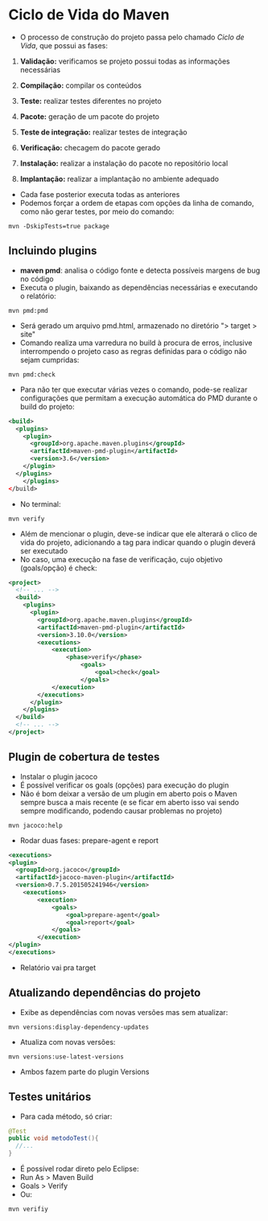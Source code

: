# Ciclo de Vida do Maven

- O processo de construção do projeto passa pelo chamado *Ciclo de Vida*, que possui as fases:

1. **Validação:** verificamos se projeto possui todas as informações necessárias

2. **Compilação:** compilar os conteúdos

3. **Teste:** realizar testes diferentes no projeto

4. **Pacote:** geração de um pacote do projeto

5. **Teste de integração:** realizar testes de integração

6. **Verificação:** checagem do pacote gerado

7. **Instalação:** realizar a instalação do pacote no repositório local

8. **Implantação:** realizar a implantação no ambiente adequado

- Cada fase posterior executa todas as anteriores
- Podemos forçar a ordem de etapas com opções da linha de comando, como não gerar testes, por meio do comando:
```
mvn -DskipTests=true package
```

## Incluindo plugins

- **maven pmd**: analisa o código fonte e detecta possíveis margens de bug no código
- Executa o plugin, baixando as dependências necessárias e executando o relatório:
```
mvn pmd:pmd
```
- Será gerado um arquivo pmd.html, armazenado no diretório "> target > site"
- Comando realiza uma varredura no build à procura de erros, inclusive interrompendo o projeto caso as regras definidas para o código não sejam cumpridas:
```
mvn pmd:check
```
- Para não ter que executar várias vezes o comando, pode-se realizar configurações que permitam a execução automática do PMD durante o build do projeto:
```xml
<build>
  <plugins>
    <plugin>
      <groupId>org.apache.maven.plugins</groupId>
      <artifactId>maven-pmd-plugin</artifactId>
      <version>3.6</version>
    </plugin>
  </plugins>
    </plugins>
</build>
```
- No terminal:
```
mvn verify
```
- Além de mencionar o plugin, deve-se indicar que ele alterará o clico de vida do projeto, adicionando a tag <executions> para indicar quando o plugin deverá ser executado
- No caso, uma execução na fase de verificação, cujo objetivo (goals/opção) é check:
```xml
<project>
  <!-- ... -->
  <build>
    <plugins>
      <plugin>
        <groupId>org.apache.maven.plugins</groupId>
        <artifactId>maven-pmd-plugin</artifactId>
        <version>3.10.0</version>
        <executions>
            <execution>
                <phase>verify</phase>
                    <goals>
                        <goal>check</goal>
                    </goals>
            </execution>
        </executions>
      </plugin>
    </plugins>
  </build>
  <!-- ... -->
</project>
```
## Plugin de cobertura de testes

- Instalar o plugin jacoco
- É possível verificar os goals (opções) para execução do plugin
- Não é bom deixar a versão de um plugin em aberto pois o Maven sempre busca a mais recente (e se ficar em aberto isso vai sendo sempre modificando, podendo causar problemas no projeto)
```
mvn jacoco:help
```
- Rodar duas fases: prepare-agent e report
```xml
<executions>
<plugin>
  <groupId>org.jacoco</groupId>
  <artifactId>jacoco-maven-plugin</artifactId>
  <version>0.7.5.201505241946</version>
    <executions>
        <execution>
            <goals>
                <goal>prepare-agent</goal>
                <goal>report</goal>
            </goals>
        </execution>
</plugin>
</executions>
```
- Relatório vai pra target

## Atualizando dependências do projeto
- Exibe as dependências com novas versões mas sem atualizar:
```
mvn versions:display-dependency-updates
```
- Atualiza com novas versões:
```
mvn versions:use-latest-versions
```
- Ambos fazem parte do plugin Versions

## Testes unitários
- Para cada método, só criar:
```java
@Test
public void metodoTest(){
  //...
}
```
- É possível rodar direto pelo Eclipse:
 - Run As > Maven Build
 - Goals > Verify
- Ou:
```
mvn verifiy
```
